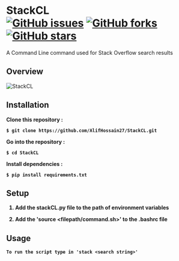 # **StackCL** <br><a href="https://github.com/AlifHossain27/StackCL/issues"><img alt="GitHub issues" src="https://img.shields.io/github/issues/AlifHossain27/StackCL"></a> <a href="https://github.com/AlifHossain27/StackCL/network"><img alt="GitHub forks" src="https://img.shields.io/github/forks/AlifHossain27/StackCL"></a> <a href="https://github.com/AlifHossain27/StackCL/stargazers"><img alt="GitHub stars" src="https://img.shields.io/github/stars/AlifHossain27/StackCL"></a>

A Command Line command used for Stack Overflow search results

## **Overview**
![StackCL](https://user-images.githubusercontent.com/95392853/144746368-9bd667dd-d71c-4de2-8f06-3c3428da78a9.gif)


## **Installation**

<p> <b>Clone this repository :<b/><p/>
 
```
$ git clone https://github.com/AlifHossain27/StackCL.git
```

<p> <b>Go into the repository :<b/><p/>
  
```
$ cd StackCL
```

<p> <b>Install dependencies :<b/> <p/>
  
```
$ pip install requirements.txt
```

## **Setup**


1. Add the stackCL.py file to the path of environment variables 

2. Add the 'source <filepath/command.sh>' to the .bashrc file 


## **Usage**
```
To run the script type in 'stack <search string>'
```
